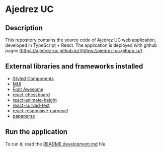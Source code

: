 # Ajedrez UC
## Description
This repository contains the source code of Ajedrez UC web application, developed in TypeScript + React. The application is deployed with github pages [https://ajedrez-uc.github.io/](https://ajedrez-uc.github.io/).

## External libraries and frameworks installed
- [Styled Components](https://styled-components.com/)
- [MUI](https://mui.com/)
- [Font Awesome](https://fontawesome.com/)
- [react-chessboard](https://www.npmjs.com/package/react-chessboard)
- [react-animate-height](https://www.npmjs.com/package/react-animate-height)
- [react-curved-text](https://www.npmjs.com/package/react-curved-text)
- [react-responsive-carousel](https://www.npmjs.com/package/react-responsive-carousel)
- [papaparse](https://www.npmjs.com/package/papaparse)

## Run the application
To run it, read the [README.development.md](README.development.md) file.